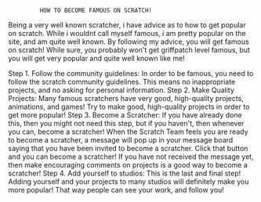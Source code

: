              HOW TO BECOME FAMOUS ON SCRATCH!
Being a very well known scratcher, i have advice as to how to get popular on scratch. While i wouldnt call myself famous, i am pretty popular on the site, and am quite well known. By following my advice, you will get famous on scratch! While sure, you probably won't get griffpatch level famous, but you will get very popular and quite well known like me!

Step 1. Follow the community guidelines: In order to be famous, you need to follow the scratch community guidelines. This means no inappropriate projects, and no asking for personal information.
Step 2. Make Quality Projects: Many famous scratchers have very good, high-quality projects, animations, and games! Try to make good, high-quality projects in order to get more popular! Step 3. Become a Scratcher: If you have already done this, then you might not need this step, but if you haven't, then whenever you can, become a scratcher! When the Scratch Team feels you are ready to become a scratcher, a message will pop up in your message board saying that you have been invited to become a scratcher. Click that button and you can become a scratcher! If you have not received the message yet, then make encouraging comments on projects is a good way to become a scratcher! Step 4. Add yourself to studios: This is the last and final step! Adding yourself and your projects to many studios will definitely make you more popular! That way people can see your work, and follow you!